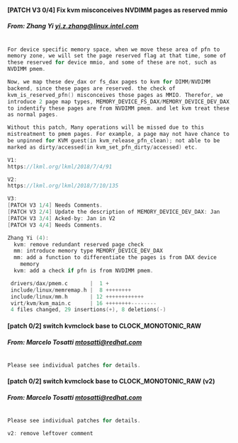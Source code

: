 

#### [PATCH V3 0/4] Fix kvm misconceives NVDIMM pages as reserved mmio
##### From: Zhang Yi <yi.z.zhang@linux.intel.com>

```c

For device specific memory space, when we move these area of pfn to
memory zone, we will set the page reserved flag at that time, some of
these reserved for device mmio, and some of these are not, such as
NVDIMM pmem.

Now, we map these dev_dax or fs_dax pages to kvm for DIMM/NVDIMM
backend, since these pages are reserved. the check of
kvm_is_reserved_pfn() misconceives those pages as MMIO. Therefor, we
introduce 2 page map types, MEMORY_DEVICE_FS_DAX/MEMORY_DEVICE_DEV_DAX,
to indentify these pages are from NVDIMM pmem. and let kvm treat these
as normal pages.

Without this patch, Many operations will be missed due to this
mistreatment to pmem pages. For example, a page may not have chance to
be unpinned for KVM guest(in kvm_release_pfn_clean); not able to be
marked as dirty/accessed(in kvm_set_pfn_dirty/accessed) etc.

V1:
https://lkml.org/lkml/2018/7/4/91

V2:
https://lkml.org/lkml/2018/7/10/135

V3:
[PATCH V3 1/4] Needs Comments.
[PATCH V3 2/4] Update the description of MEMORY_DEVICE_DEV_DAX: Jan
[PATCH V3 3/4] Acked-by: Jan in V2
[PATCH V3 4/4] Needs Comments.

Zhang Yi (4):
  kvm: remove redundant reserved page check
  mm: introduce memory type MEMORY_DEVICE_DEV_DAX
  mm: add a function to differentiate the pages is from DAX device
    memory
  kvm: add a check if pfn is from NVDIMM pmem.

 drivers/dax/pmem.c       |  1 +
 include/linux/memremap.h |  8 ++++++++
 include/linux/mm.h       | 12 ++++++++++++
 virt/kvm/kvm_main.c      | 16 ++++++++--------
 4 files changed, 29 insertions(+), 8 deletions(-)
```
#### [patch 0/2] switch kvmclock base to CLOCK_MONOTONIC_RAW
##### From: Marcelo Tosatti <mtosatti@redhat.com>

```c

Please see individual patches for details.
```
#### [patch 0/2]  switch kvmclock base to CLOCK_MONOTONIC_RAW (v2)
##### From: Marcelo Tosatti <mtosatti@redhat.com>

```c

Please see individual patches for details.

v2: remove leftover comment
```
